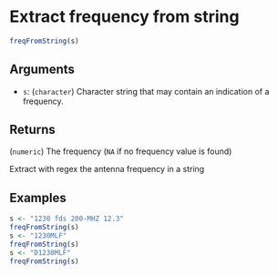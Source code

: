 # Extract frequency from string

```r
freqFromString(s)
```

## Arguments

- `s`: (`character`) Character string that may contain an indication of a frequency.

## Returns

(`numeric`) The frequency (`NA` if no frequency value is found)

Extract with regex the antenna frequency in a string

## Examples

```r
s <- "1230 fds 200-MHZ 12.3"
freqFromString(s) 
s <- "1230MLF"
freqFromString(s) 
s <- "D1230MLF"
freqFromString(s)
```